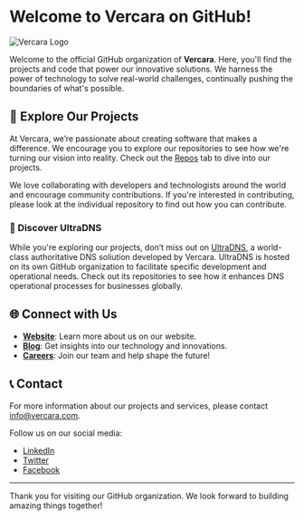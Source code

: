 # Welcome to Vercara on GitHub!

![Vercara Logo](https://vercara.com/wp-content/uploads/2023/02/Vercari-logo.png)

Welcome to the official GitHub organization of **Vercara**. Here, you'll find the projects and code that power our innovative solutions. We harness the power of technology to solve real-world challenges, continually pushing the boundaries of what's possible.

## 🚀 Explore Our Projects

At Vercara, we’re passionate about creating software that makes a difference. We encourage you to explore our repositories to see how we're turning our vision into reality. Check out the [Repos](https://github.com/vercara?tab=repositories) tab to dive into our projects.

We love collaborating with developers and technologists around the world and encourage community contributions. If you're interested in contributing, please look at the individual repository to find out how you can contribute.

### 🔗 Discover UltraDNS

While you're exploring our projects, don’t miss out on [UltraDNS](https://github.com/ultradns), a world-class authoritative DNS soliution developed by Vercara. UltraDNS is hosted on its own GitHub organization to facilitate specific development and operational needs. Check out its repositories to see how it enhances DNS operational processes for businesses globally.

## 🌐 Connect with Us

- **[Website](https://vercara.com)**: Learn more about us on our website.
- **[Blog](https://vercara.com/blog)**: Get insights into our technology and innovations.
- **[Careers](https://vercara.com/careers)**: Join our team and help shape the future!

## 📞 Contact

For more information about our projects and services, please contact [info@vercara.com](mailto:info@vercara.com).

Follow us on our social media:
- [LinkedIn](https://www.linkedin.com/company/vercaraultra)
- [Twitter](https://twitter.com/VercaraUltra)
- [Facebook](https://www.facebook.com/VercaraUltra)

---

Thank you for visiting our GitHub organization. We look forward to building amazing things together!

